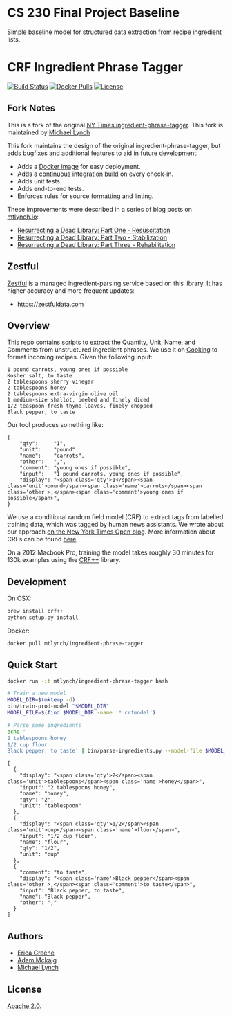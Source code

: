 # CS 230 Final Project Baseline
Simple baseline model for structured data extraction from recipe ingredient lists.

# CRF Ingredient Phrase Tagger

[![Build Status](https://travis-ci.org/mtlynch/ingredient-phrase-tagger.svg?branch=master)](https://travis-ci.org/mtlynch/ingredient-phrase-tagger) [![Docker Pulls](https://img.shields.io/docker/pulls/mtlynch/ingredient-phrase-tagger.svg?maxAge=604800)](https://hub.docker.com/r/mtlynch/ingredient-phrase-tagger/) [![License](https://img.shields.io/badge/License-Apache%202.0-blue.svg)](LICENSE.md)

## Fork Notes

This is a fork of the original [NY Times ingredient-phrase-tagger](https://github.com/NYTimes/ingredient-phrase-tagger). This fork is maintained by [Michael Lynch](https://github.com/mtlynch)

This fork maintains the design of the original ingredient-phrase-tagger, but adds bugfixes and additional features to aid in future development:

* Adds a [Docker image](https://hub.docker.com/r/mtlynch/ingredient-phrase-tagger/) for easy deployment.
* Adds a [continuous integration build](https://travis-ci.org/mtlynch/ingredient-phrase-tagger) on every check-in.
* Adds unit tests.
* Adds end-to-end tests.
* Enforces rules for source formatting and linting.

These improvements were described in a series of blog posts on [mtlynch.io](https://mtlynch.io):

* [Resurrecting a Dead Library: Part One - Resuscitation](https://mtlynch.io/resurrecting-1/)
* [Resurrecting a Dead Library: Part Two - Stabilization](https://mtlynch.io/resurrecting-2/)
* [Resurrecting a Dead Library: Part Three - Rehabilitation](https://mtlynch.io/resurrecting-3/)

## Zestful

[Zestful](https://zestfuldata.com) is a managed ingredient-parsing service based on this library. It has higher accuracy and more frequent updates:

* https://zestfuldata.com

## Overview

This repo contains scripts to extract the Quantity, Unit, Name, and Comments
from unstructured ingredient phrases. We use it on [Cooking][nytc] to format
incoming recipes. Given the following input:

    1 pound carrots, young ones if possible
    Kosher salt, to taste
    2 tablespoons sherry vinegar
    2 tablespoons honey
    2 tablespoons extra-virgin olive oil
    1 medium-size shallot, peeled and finely diced
    1/2 teaspoon fresh thyme leaves, finely chopped
    Black pepper, to taste

Our tool produces something like:

    {
        "qty":     "1",
        "unit":    "pound"
        "name":    "carrots",
        "other":   ",",
        "comment": "young ones if possible",
        "input":   "1 pound carrots, young ones if possible",
        "display": "<span class='qty'>1</span><span class='unit'>pound</span><span class='name'>carrots</span><span class='other'>,</span><span class='comment'>young ones if possible</span>",
    }

We use a conditional random field model (CRF) to extract tags from labelled
training data, which was tagged by human news assistants. We wrote about our
approach [on the New York Times Open blog][openblog]. More information about
CRFs can be found [here][crf_tut].

On a 2012 Macbook Pro, training the model takes roughly 30 minutes for 130k
examples using the [CRF++][crfpp] library.

## Development

On OSX:

```bash
brew install crf++
python setup.py install
```

Docker:

```bash
docker pull mtlynch/ingredient-phrase-tagger
```

## Quick Start

```bash
docker run -it mtlynch/ingredient-phrase-tagger bash

# Train a new model
MODEL_DIR=$(mktemp -d)
bin/train-prod-model "$MODEL_DIR"
MODEL_FILE=$(find $MODEL_DIR -name '*.crfmodel')

# Parse some ingredients
echo '
2 tablespoons honey
1/2 cup flour
Black pepper, to taste' | bin/parse-ingredients.py --model-file $MODEL_FILE
```

```text
[
  {
    "display": "<span class='qty'>2</span><span class='unit'>tablespoons</span><span class='name'>honey</span>",
    "input": "2 tablespoons honey",
    "name": "honey",
    "qty": "2",
    "unit": "tablespoon"
  },
  {
    "display": "<span class='qty'>1/2</span><span class='unit'>cup</span><span class='name'>flour</span>",
    "input": "1/2 cup flour",
    "name": "flour",
    "qty": "1/2",
    "unit": "cup"
  },
  {
    "comment": "to taste",
    "display": "<span class='name'>Black pepper</span><span class='other'>,</span><span class='comment'>to taste</span>",
    "input": "Black pepper, to taste",
    "name": "Black pepper",
    "other": ","
  }
]
```

## Authors

* [Erica Greene][eg]
* [Adam Mckaig][am]
* [Michael Lynch](https://github.com/mtlynch)


## License

[Apache 2.0][license].


[nytc]:     http://cooking.nytimes.com
[crf_tut]:  http://people.cs.umass.edu/~mccallum/papers/crf-tutorial.pdf
[crfpp]:    https://taku910.github.io/crfpp/
[openblog]: http://open.blogs.nytimes.com/2015/04/09/extracting-structured-data-from-recipes-using-conditional-random-fields/?_r=0
[eg]:       mailto:ericagreene@gmail.com
[am]:       http://github.com/adammck
[license]:  https://github.com/NYTimes/ingredient-phrase-tagger/blob/master/LICENSE.md
